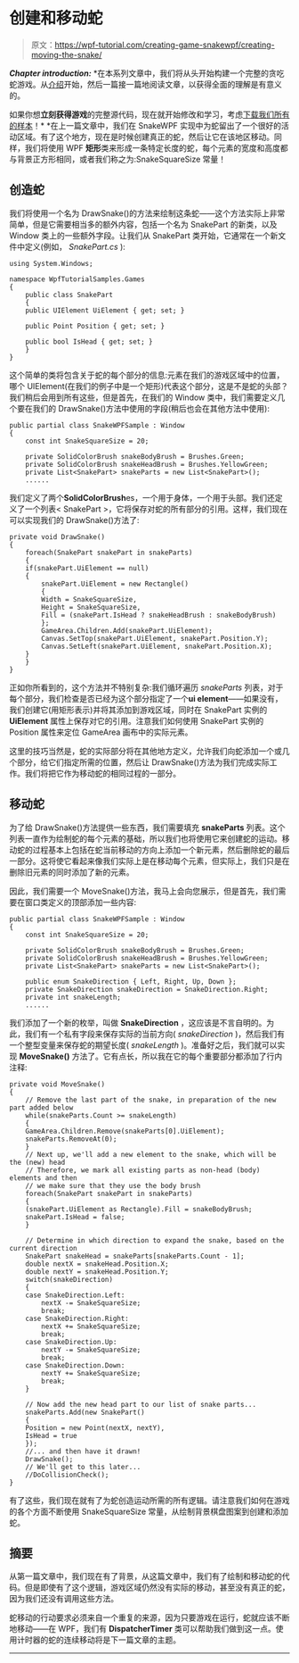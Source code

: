 # 创建和移动蛇

> 原文：<https://wpf-tutorial.com/creating-game-snakewpf/creating-moving-the-snake/>

***Chapter introduction:*** *在本系列文章中，我们将从头开始构建一个完整的贪吃蛇游戏。从[介绍](https://www.wpf-tutorial.com/creating-game-snakewpf/introduction/)开始，然后一篇接一篇地阅读文章，以获得全面的理解是有意义的。

如果你想**立刻获得游戏**的完整源代码，现在就开始修改和学习，考虑[下载我们所有的样本](https://www.wpf-tutorial.com/download-wpf-tutorial-pdf-with-sample-code/)！*  *在上一篇文章中，我们在 SnakeWPF 实现中为蛇留出了一个很好的活动区域。有了这个地方，现在是时候创建真正的蛇，然后让它在该地区移动。同样，我们将使用 WPF **矩形**类来形成一条特定长度的蛇，每个元素的宽度和高度都与背景正方形相同，或者我们称之为:SnakeSquareSize 常量！

## 创造蛇

我们将使用一个名为 DrawSnake()的方法来绘制这条蛇——这个方法实际上非常简单，但是它需要相当多的额外内容，包括一个名为 SnakePart 的新类，以及 Window 类上的一些额外字段。让我们从 SnakePart 类开始，它通常在一个新文件中定义(例如， *SnakePart.cs* ):

```
using System.Windows;

namespace WpfTutorialSamples.Games
{
    public class SnakePart
    {
    public UIElement UiElement { get; set; }

    public Point Position { get; set; }

    public bool IsHead { get; set; }
    }
}
```

这个简单的类将包含关于蛇的每个部分的信息:元素在我们的游戏区域中的位置，哪个 UIElement(在我们的例子中是一个矩形)代表这个部分，这是不是蛇的头部？我们稍后会用到所有这些，但是首先，在我们的 Window 类中，我们需要定义几个要在我们的 DrawSnake()方法中使用的字段(稍后也会在其他方法中使用):

```
public partial class SnakeWPFSample : Window  
{  
    const int SnakeSquareSize = 20;  

    private SolidColorBrush snakeBodyBrush = Brushes.Green;  
    private SolidColorBrush snakeHeadBrush = Brushes.YellowGreen;  
    private List<SnakePart> snakeParts = new List<SnakePart>();  
    ......
```

<input type="hidden" name="IL_IN_ARTICLE">

我们定义了两个**SolidColorBrush**es，一个用于身体，一个用于头部。我们还定义了一个列表< SnakePart >，它将保存对蛇的所有部分的引用。这样，我们现在可以实现我们的 DrawSnake()方法了:

```
private void DrawSnake()
{
    foreach(SnakePart snakePart in snakeParts)
    {
    if(snakePart.UiElement == null)
    {
        snakePart.UiElement = new Rectangle()
        {
        Width = SnakeSquareSize,
        Height = SnakeSquareSize,
        Fill = (snakePart.IsHead ? snakeHeadBrush : snakeBodyBrush)
        };
        GameArea.Children.Add(snakePart.UiElement);
        Canvas.SetTop(snakePart.UiElement, snakePart.Position.Y);
        Canvas.SetLeft(snakePart.UiElement, snakePart.Position.X);
    }
    }
}
```

正如你所看到的，这个方法并不特别复杂:我们循环遍历 *snakeParts* 列表，对于每个部分，我们检查是否已经为这个部分指定了一个**ui element**——如果没有，我们创建它(用矩形表示)并将其添加到游戏区域，同时在 SnakePart 实例的 **UiElement** 属性上保存对它的引用。注意我们如何使用 SnakePart 实例的 Position 属性来定位 GameArea 画布中的实际元素。

这里的技巧当然是，蛇的实际部分将在其他地方定义，允许我们向蛇添加一个或几个部分，给它们指定所需的位置，然后让 DrawSnake()方法为我们完成实际工作。我们将把它作为移动蛇的相同过程的一部分。

## 移动蛇

为了给 DrawSnake()方法提供一些东西，我们需要填充 **snakeParts** 列表。这个列表一直作为绘制蛇的每个元素的基础，所以我们也将使用它来创建蛇的运动。移动蛇的过程基本上包括在蛇当前移动的方向上添加一个新元素，然后删除蛇的最后一部分。这将使它看起来像我们实际上是在移动每个元素，但实际上，我们只是在删除旧元素的同时添加了新的元素。

因此，我们需要一个 MoveSnake()方法，我马上会向您展示，但是首先，我们需要在窗口类定义的顶部添加一些内容:

```
public partial class SnakeWPFSample : Window  
{  
    const int SnakeSquareSize = 20;  

    private SolidColorBrush snakeBodyBrush = Brushes.Green;  
    private SolidColorBrush snakeHeadBrush = Brushes.YellowGreen;  
    private List<SnakePart> snakeParts = new List<SnakePart>();  

    public enum SnakeDirection { Left, Right, Up, Down };  
    private SnakeDirection snakeDirection = SnakeDirection.Right;  
    private int snakeLength;  
    ......
```

我们添加了一个新的枚举，叫做 **SnakeDirection** ，这应该是不言自明的。为此，我们有一个私有字段来保存实际的当前方向( *snakeDirection* )，然后我们有一个整型变量来保存蛇的期望长度( *snakeLength* )。准备好之后，我们就可以实现 **MoveSnake()** 方法了。它有点长，所以我在它的每个重要部分都添加了行内注释:

```
private void MoveSnake()  
{  
    // Remove the last part of the snake, in preparation of the new part added below  
    while(snakeParts.Count >= snakeLength)  
    {  
    GameArea.Children.Remove(snakeParts[0].UiElement);  
    snakeParts.RemoveAt(0);  
    }  
    // Next up, we'll add a new element to the snake, which will be the (new) head  
    // Therefore, we mark all existing parts as non-head (body) elements and then  
    // we make sure that they use the body brush  
    foreach(SnakePart snakePart in snakeParts)  
    {  
    (snakePart.UiElement as Rectangle).Fill = snakeBodyBrush;  
    snakePart.IsHead = false;  
    }  

    // Determine in which direction to expand the snake, based on the current direction  
    SnakePart snakeHead = snakeParts[snakeParts.Count - 1];  
    double nextX = snakeHead.Position.X;  
    double nextY = snakeHead.Position.Y;  
    switch(snakeDirection)  
    {  
    case SnakeDirection.Left:  
        nextX -= SnakeSquareSize;  
        break;  
    case SnakeDirection.Right:  
        nextX += SnakeSquareSize;  
        break;  
    case SnakeDirection.Up:  
        nextY -= SnakeSquareSize;  
        break;  
    case SnakeDirection.Down:  
        nextY += SnakeSquareSize;  
        break;  
    }  

    // Now add the new head part to our list of snake parts...  
    snakeParts.Add(new SnakePart()  
    {  
    Position = new Point(nextX, nextY),  
    IsHead = true  
    });  
    //... and then have it drawn!  
    DrawSnake();  
    // We'll get to this later...  
    //DoCollisionCheck();          
}
```

有了这些，我们现在就有了为蛇创造运动所需的所有逻辑。请注意我们如何在游戏的各个方面不断使用 SnakeSquareSize 常量，从绘制背景棋盘图案到创建和添加蛇。

## 摘要

从第一篇文章中，我们现在有了背景，从这篇文章中，我们有了绘制和移动蛇的代码。但是即使有了这个逻辑，游戏区域仍然没有实际的移动，甚至没有真正的蛇，因为我们还没有调用这些方法。

蛇移动的行动要求必须来自一个重复的来源，因为只要游戏在运行，蛇就应该不断地移动——在 WPF，我们有 **DispatcherTimer** 类可以帮助我们做到这一点。使用计时器的蛇的连续移动将是下一篇文章的主题。

* * **